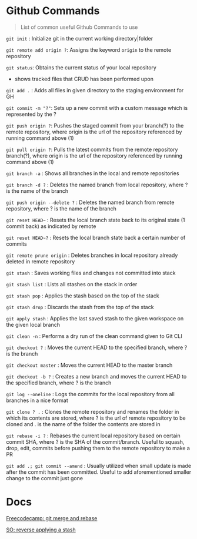 # Github Commands

> List of common useful Github Commands to use 

`git init` : Initialize git in the current working directory|folder

`git remote add origin ?`: Assigns the keyword `origin` to the remote repository

`git status`: Obtains the current status of your local repository
- shows tracked files that CRUD has been performed upon

`git add .` : Adds all files in given directory to the staging environment for GH

`git commit -m "?"`: Sets up a new commit with a custom message which is represented by the ?

`git push origin ?`: Pushes the staged commit from your branch(?) to the remote repository, where origin is the url of the repository referenced by running command above (1)

`git pull origin ?`: Pulls the latest commits from the remote repository branch(?), where origin is the url of the repository referenced by running command above (1)

`git branch -a` : Shows all branches in the local and remote repositories

`git branch -d ?` : Deletes the named branch from local repository, where ? is the name of the branch

`git push origin --delete ?` : Deletes the named branch from remote repository, where ? is the name of the branch

`git reset HEAD~` : Resets the local branch state back to its original state (1 commit back) as indicated by remote

`git reset HEAD~?` : Resets the local branch state back a certain number of commits 

`git remote prune origin` : Deletes branches in local repository already deleted in remote repository

`git stash` : Saves working files and changes not committed into stack

`git stash list` : Lists all stashes on the stack in order

`git stash pop` : Applies the stash based on the top of the stack

`git stash drop` : Discards the stash from the top of the stack

`git apply stash` : Applies the last saved stash to the given workspace on the given local branch

`git clean -n` : Performs a dry run of the clean command given to Git CLI 

`git checkout ?` : Moves the current HEAD to the specified branch, where ? is the branch

`git checkout master` : Moves the current HEAD to the master branch

`git checkout -b ?` : Creates a new branch and moves the current HEAD to the specified branch, where ? is the branch

`git log --oneline` : Logs the commits for the local repository from all branches in a nice format

`git clone ? .` : Clones the remote repository and renames the folder in which its contents are stored, where ? is the url of remote repository to be cloned and . is the name of the folder the contents are stored in

`git rebase -i ?` : Rebases the current local repository based on certain commit SHA, where ? is the SHA of the commit/branch. Useful to squash, drop, edit, commits before pushing them to the remote repository to make a PR

`git add .; git commit --amend` : Usually utilized when small update is made after the commit has been committed. Useful to add aforementioned smaller change to the commit just gone



# Docs

[Freecodecamp: git merge and rebase](https://www.freecodecamp.org/news/the-ultimate-guide-to-git-merge-and-git-rebase/)

[SO: reverse applying a stash](https://stackoverflow.com/questions/1020132/how-to-reverse-apply-a-stash)